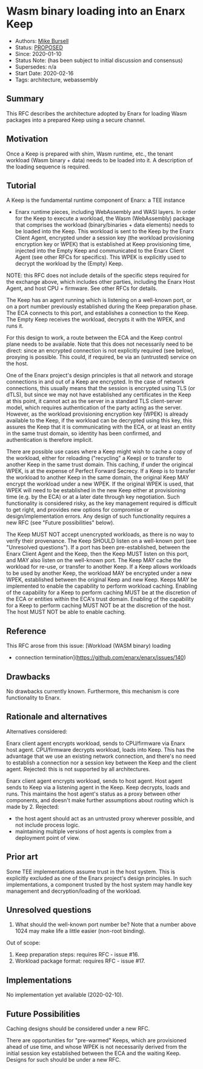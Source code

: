 # Wasm binary loading into an Enarx Keep
- Authors: [Mike Bursell](https://github.com/MikeCamel)
- Status: [PROPOSED](/README.md#proposed)
- Since: 2020-01-10
- Status Note: (has been subject to initial discussion and consensus)  
- Supersedes: n/a
- Start Date: 2020-02-16
- Tags: architecture, webassembly

## Summary

This RFC describes the architecture adopted by Enarx for loading Wasm
packages into a prepared Keep using a secure channel. 

## Motivation

Once a Keep is prepared with shim, Wasm runtime, etc., the
tenant workload (Wasm binary + data) needs to be loaded into it.  A
description of the loading sequence is required.

## Tutorial

A Keep is the fundamental runtime component of Enarx: a TEE instance
+ Enarx runtime pieces, including WebAssembly and WASI layers.  In
order for the Keep to execute a workload, the Wasm (WebAssembly) package
that comprises the workload (binary/binaries + data elements) needs to be
loaded into the Keep.  This workload is sent to the Keep by the Enarx
Client Agent, encrypted under a session key (the workload provisioning
encryption key or WPEK) that is established at Keep provisioning time,
injected into the Empty Keep and communicated to the Enarx Client Agent
(see other RFCs for specifics). This WPEK is explicitly used to decrypt
the workload by the (Empty) Keep.

NOTE: this RFC does not include details of the specific steps required
for the exchange above, which includes other parties, including the
Enarx Host Agent, and host CPU + firmware.  See other RFCs for details.

The Keep has an agent running which is listening on a well-known port,
or on a port number previously established during the Keep preparation
phase.  The ECA connects to this port, and establishes a connection to
the Keep.  The Empty Keep receives the workload, decrypts it with the WPEK,
and runs it.

For this design to work, a route between the ECA and the Keep control
plane needs to be available.  Note that this does not necessarily
need to be direct: since an encrypted connection is not explicitly
required (see below), proxying is possible.  This could, if required,
be via an (untrusted) service on the host.

One of the Enarx project's design principles is that all network
and storage connections in and out of a Keep are encrypted.  In the
case of network connections, this usually means that the session is
encrypted using TLS (or dTLS), but since we may not have established
any certificates in the Keep at this point, it cannot act as the
server in a standard TLS client-server model, which requires
authentication of the party acting as the server. However, as the workload
provisioning encryption key (WPEK) is already available to
the Keep, if the workload can be decrypted using this key, this assures
the Keep that it is communicating with the ECA, or at least an entity
in the same trust domain, so identity has been confirmed, and
authentication is therefore implicit.

There are possible use cases where a Keep might wish to cache a copy
of the workload, either for reloading ("recycling" a Keep) or to
transfer to another Keep in the same trust domain.  This caching, if
under the origincal WPEK, is at the expense of Perfect Forward
Secrecy.  If a Keep is to transfer the workload to another Keep in
the same domain, the original Keep MAY encrypt the workload under a new
WPEK.  If the original WPEK is used, that WPEK will need to be
established in the new Keep either at provisioning time (e.g. by the
ECA) or at a later date through key negotiation.  Such functionality
is considered risky, as the key management required is difficult to
get right, and provides new options for compromise or
design/implementation errors.  Any design of such functionality requires
a new RFC (see "Future possibilities" below).

The Keep MUST NOT accept unencrypted workloads, as there is no way
to verify their provenance.
The Keep SHOULD listen on a well-known port (see "Unresolved
questions").
If a port has been pre-established, between the Enarx Client Agent and
the Keep, then the Keep MUST listen on this port,
and MAY also listen on the well-known port.
The Keep MAY cache the workload for re-use, or transfer to another
Keep.  If a Keep allows workloads to be used by another Keep, the
workload MAY be encrypted under a new WPEK, established between the
original Keep and new Keep.
Keeps MAY be implemented to enable the capability to perform
workload caching.
Enabling of the capability for a Keep to perform caching MUST be at
the discretion of the ECA or entities within the ECA's trust domain.
Enabling of the capability for a Keep to perform caching MUST NOT
be at the discretion of the host.  The host MUST NOT be able to
enable caching.

## Reference

This RFC arose from this issue: [Workload (WASM binary) loading
- connection termination](https://github.com/enarx/enarx/issues/140)

## Drawbacks

No drawbacks currently known. Furthermore, this mechanism is core functionality to Enarx.

## Rationale and alternatives

Alternatives considered:

Enarx client agent encrypts workload, sends to CPU/firmware via Enarx
host agent. CPU/firmware decrypts workload, loads into Keep. This has
the advantage that we use an existing network connection, and there's
no need to establish a connection nor a session key between the Keep
and the client agent.
Rejected: this is not supported by all architectures.

Enarx client agent encrypts workload, sends to host agent. Host agent
sends to Keep via a listening agent in the Keep. Keep decrypts, loads
and runs. This maintains the host agent's status as a proxy between
other components, and doesn't make further assumptions about routing
which is made by 2. 
Rejected:
- the host agent should act as an untrusted proxy wherever possible,
and not include process logic.
- maintaining multiple versions of host agents is complex from
a deployment point of view.

## Prior art

Some TEE implementations assume trust in the host system.  This is
explicitly excluded as one of the Enarx project's design principles.
In such implementations, a component trusted by the host system may
handle key management and decryption/loading of the workload.

## Unresolved questions

1. What should the well-known port number be?  Note that a number
above 1024 may make life a little easier (non-root binding).

Out of scope:
1. Keep preparation steps: requires RFC - issue #16.
1. Workload package format: requires RFC - issue #17.

## Implementations

No implementation yet available (2020-02-10).

## Future Possibilities

Caching designs should be considered under a new RFC.

There are opportunities for "pre-warmed" Keeps, which are provisioned
ahead of use time, and whose WPEK is not necessarily derived from the
initial session key established between the ECA and the waiting Keep.
Designs for such should be under a new RFC.

